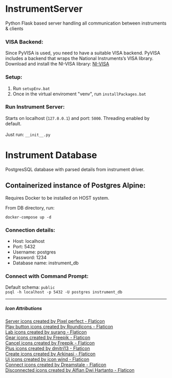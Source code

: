 # InstrumentServer
Python Flask based server handling all communication between instruments &amp; clients

### VISA Backend:
Since PyVISA is used, you need to have a suitable VISA backend. PyVISA includes a backend that wraps the National Instruments’s VISA library. 
Download and install the NI-VISA library: [NI-VISA](https://www.ni.com/en-us/support/downloads/drivers/download.ni-visa.html#460225)

### Setup:
1. Run `setupEnv.bat`
2. Once in the virtual enviroment "venv", run `installPackages.bat`

### Run Instrument Server:
Starts on localhost (`127.0.0.1`) and port: `5000`. Threading enabled by default. <br> <br>
Just run: `__init__.py`

# Instrument Database
PostgresSQL database with parsed details from instrument driver.

## Containerized instance of Postgres Alpine:

Requires Docker to be installed on HOST system.

From DB directory, run:
```commandline
docker-compose up -d
```

### Connection details:
- Host: localhost  
- Port: 5432  
- Username: postgres  
- Password: 1234  
- Database name: instrument_db  

### Connect with Command Prompt:
Default schema: `public` <br>
`psql -h localhost -p 5432 -U postgres instrument_db`

---
##### Icon Attributions 
<a href="https://www.flaticon.com/free-icons/server" title="server icons">Server icons created by Pixel perfect - Flaticon</a>
<br>
<a href="https://www.flaticon.com/free-icons/play-button" title="play button icons">Play button icons created by Roundicons - Flaticon</a>
<br>
<a href="https://www.flaticon.com/free-icons/lab" title="lab icons">Lab icons created by surang - Flaticon</a>
<br>
<a href="https://www.flaticon.com/free-icons/gear" title="gear icons">Gear icons created by Freepik - Flaticon</a>
<br>
<a href="https://www.flaticon.com/free-icons/cancel" title="cancel icons">Cancel icons created by Freepik - Flaticon</a>
<br>
<a href="https://www.flaticon.com/free-icons/plus" title="plus icons">Plus icons created by dmitri13 - Flaticon</a>
<br>
<a href="https://www.flaticon.com/free-icons/create" title="create icons">Create icons created by Arkinasi - Flaticon</a>
<br>
<a href="https://www.flaticon.com/free-icons/ui" title="ui icons">Ui icons created by icon wind - Flaticon</a>
<br>
<a href="https://www.flaticon.com/free-icons/connect" title="connect icons">Connect icons created by Dreamstale - Flaticon</a>
<br>
<a href="https://www.flaticon.com/free-icons/disconnected" title="disconnected icons">Disconnected icons created by Alfian Dwi Hartanto - Flaticon</a>